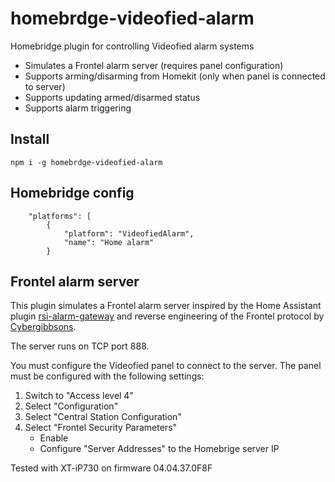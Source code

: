 # homebrdge-videofied-alarm
Homebridge plugin for controlling Videofied alarm systems

- Simulates a Frontel alarm server (requires panel configuration)
- Supports arming/disarming from Homekit (only when panel is connected to server)
- Supports updating armed/disarmed status
- Supports alarm triggering

## Install
```
npm i -g homebrdge-videofied-alarm
```

## Homebridge config
```
    "platforms": [
        {
            "platform": "VideofiedAlarm",
            "name": "Home alarm"
        }
```

## Frontel alarm server
This plugin simulates a Frontel alarm server inspired by the Home Assistant plugin [rsi-alarm-gateway](https://github.com/Mickaelh51/rsi-alarm-gateway) and reverse engineering of the Frontel protocol by [Cybergibbsons](https://cybergibbons.com/alarms-2/multiple-serious-vulnerabilities-in-rsi-videofieds-alarm-protocol/).

The server runs on TCP port 888.

You must configure the Videofied panel to connect to the server. The panel must be configured with the following settings:
1. Switch to "Access level 4"
2. Select "Configuration"
3. Select "Central Station Configuration"
4. Select "Frontel Security Parameters"
    - Enable
    - Configure "Server Addresses" to the Homebrige server IP

Tested with XT-iP730 on firmware 04.04.37.0F8F